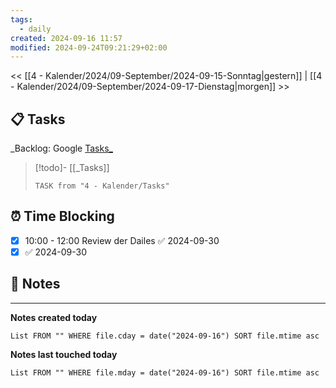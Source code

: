 ```yaml
---
tags:
  - daily
created: 2024-09-16 11:57
modified: 2024-09-24T09:21:29+02:00
---
```

<< [[4 - Kalender/2024/09-September/2024-09-15-Sonntag|gestern]]  | [[4 - Kalender/2024/09-September/2024-09-17-Dienstag|morgen]] >>
## 📋 Tasks
_Backlog: Google [Tasks_](https://calendar.google.com/calendar/u/0/r/tasks)

> [!todo]- [[_Tasks]]
> ```dataview
> TASK from "4 - Kalender/Tasks"
> ```
## ⏰ Time Blocking
- [x] 10:00 - 12:00 Review der Dailes ✅ 2024-09-30
- [x]  ✅ 2024-09-30
## 📝 Notes


---

**Notes created today**
```dataview
List FROM "" WHERE file.cday = date("2024-09-16") SORT file.mtime asc
```
 **Notes last touched today**
 
```dataview
List FROM "" WHERE file.mday = date("2024-09-16") SORT file.mtime asc
```
